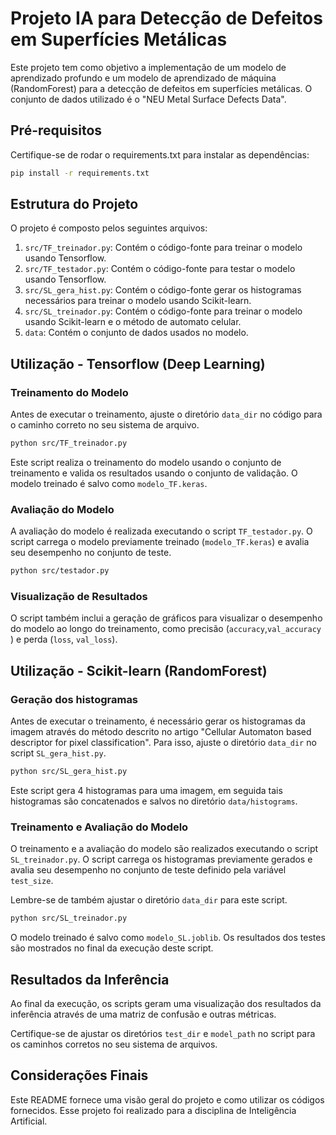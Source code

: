 # Projeto IA para Detecção de Defeitos em Superfícies Metálicas

Este projeto tem como objetivo a implementação de um modelo de aprendizado profundo e um modelo de aprendizado de máquina (RandomForest) para a detecção de defeitos em superfícies metálicas. O conjunto de dados utilizado é o "NEU Metal Surface Defects Data".

## Pré-requisitos

Certifique-se de rodar o requirements.txt para instalar as dependências:

```bash
pip install -r requirements.txt
```

## Estrutura do Projeto

O projeto é composto pelos seguintes arquivos:

1. `src/TF_treinador.py`: Contém o código-fonte para treinar o modelo usando Tensorflow.
2. `src/TF_testador.py`: Contém o código-fonte para testar o modelo usando Tensorflow.
3. `src/SL_gera_hist.py`: Contém o código-fonte gerar os histogramas necessários para treinar o modelo usando Scikit-learn.
4. `src/SL_treinador.py`: Contém o código-fonte para treinar o modelo usando Scikit-learn e o método de automato celular.
5. `data`: Contém o conjunto de dados usados no modelo.

## Utilização - Tensorflow (Deep Learning)

### Treinamento do Modelo

Antes de executar o treinamento, ajuste o diretório `data_dir` no código para o caminho correto no seu sistema de arquivo.

```bash
python src/TF_treinador.py
```

Este script realiza o treinamento do modelo usando o conjunto de treinamento e valida os resultados usando o conjunto de validação. O modelo treinado é salvo como `modelo_TF.keras`.

### Avaliação do Modelo

A avaliação do modelo é realizada executando o script `TF_testador.py`. O script carrega o modelo previamente treinado (`modelo_TF.keras`) e avalia seu desempenho no conjunto de teste.

```bash
python src/testador.py
```

### Visualização de Resultados

O script também inclui a geração de gráficos para visualizar o desempenho do modelo ao longo do treinamento, como precisão (`accuracy`,`val_accuracy` )  e perda (`loss`, `val_loss`).

## Utilização - Scikit-learn (RandomForest)

### Geração dos histogramas

Antes de executar o treinamento, é necessário gerar os histogramas da imagem através do método descrito no artigo "Cellular Automaton based descriptor for pixel classification". Para isso, ajuste o diretório `data_dir` no script `SL_gera_hist.py`.

```bash
python src/SL_gera_hist.py
```

Este script gera 4 histogramas para uma imagem, em seguida tais histogramas são concatenados e salvos no diretório `data/histograms`.

### Treinamento e Avaliação do Modelo

O treinamento e a avaliação do modelo são realizados executando o script `SL_treinador.py`. O script carrega os histogramas previamente gerados e avalia seu desempenho no conjunto de teste definido pela variável `test_size`.

Lembre-se de também ajustar o diretório `data_dir` para este script.

```bash
python src/SL_treinador.py
```

O modelo treinado é salvo como `modelo_SL.joblib`.
Os resultados dos testes são mostrados no final da execução deste script.

## Resultados da Inferência

Ao final da execução, os scripts geram uma visualização dos resultados da inferência através de uma matriz de confusão e outras métricas.

Certifique-se de ajustar os diretórios `test_dir` e `model_path` no script para os caminhos corretos no seu sistema de arquivos.

## Considerações Finais

Este README fornece uma visão geral do projeto e como utilizar os códigos fornecidos.
Esse projeto foi realizado para a disciplina de Inteligência Artificial.
